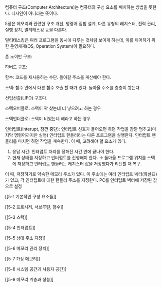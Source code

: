   

컴퓨터 구조(Computer Architecture)는 컴퓨터의 구성 요소를 배치하는 방법을 뜻한다. 디자인이 아니라는 뜻이다.

5장은 메모리와 관련한 구조 개선, 명령어 집합 설계, 다른 유형의 레지스터, 전력 관리, 실행 장치, 멀티태스킹 등을 다룬다.

멀티태스킹은 여러 프로그램을 동시에 다루는 것처럼 보이게 하는데, 이를 제어하기 위한 운영체제(OS, Operation System)이 필요하다.

  

  

  

  

  

폰 노이만 구조:

하버드 구조:

  

함수: 코드를 재사용하는 수단. 돌아갈 주소를 계산해야 한다.

스택: 함수 안에서 다른 함수 호출 할 때가 있다. 돌아올 주소를 층층이 쌓는다.

선입선출(LIFO) 구조다.

스택오버플로: 스택이 꽉 찼는데 더 넣으려고 하는 경우

스택언더플로: 스택이 비었는데 빼라고 하는 경우

인터럽트(Interupt, 잠깐 중단): 인터럽트 신호가 들어오면 하던 작업을 잠깐 멈추고(마지막 명령어까지만 실행) 인터럽트 핸들러라는 다른 프로그램을 실행한다. 인터럽트 핸들러를 마치면 하던 작업을 계속한다. 이 때, 고려해야 할 요소가 있다.

1. 응답 시간: 인터럽트 처리를 정해진 시간 안에 끝나야 한다.
2. 현재 상태를 저장하고 인터럽트를 진행해야 한다. → 돌아올 프로그램 위치를 스택에 저장하고 인터럽트 핸들러는 레지스터 값을 저장했다가 리턴할 때 복구.

이 때, 저장하기로 약속한 메모리 주소가 있다. 이 주소에는 여러 인터럽트 벡터(화살표)가 있고, 각 인터럽트에 대한 핸들러 주소를 지정한다. PC를 인터럽트 벡터에 저장된 값으로 설정

  

  

[[5-1 기본적인 구성 요소들]]

[[5-2 프로시저, 서브루틴, 함수]]

[[5-3 스택]]

[[5-4 인터럽트]]

[[5-5 상대 주소 지정]]

[[5-6 메모리 관리 장치]]

[[5-7 가상 메모리]]

[[5-8 시스템 공간과 사용자 공간]]

[[5-9 메모리 계층과 성능]]